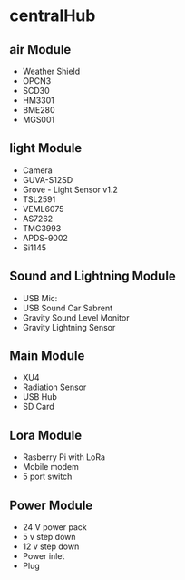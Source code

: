 # centralHub

## air Module 
 - Weather Shield
 - OPCN3  
 - SCD30  
 - HM3301 
 - BME280 
 - MGS001 
  
 ## light Module 
- Camera                    
- GUVA-S12SD                
- Grove - Light Sensor v1.2 
- TSL2591                     
- VEML6075                  
- AS7262                    
- TMG3993                   
- APDS-9002                 
- Si1145                    

## Sound and Lightning Module 
- USB Mic:                    
- USB Sound Car Sabrent       
- Gravity Sound Level Monitor  
- Gravity Lightning Sensor    

## Main Module
- XU4  
- Radiation Sensor   
- USB Hub
- SD Card

## Lora Module 
- Rasberry Pi with LoRa 
- Mobile modem 
- 5 port switch

## Power Module 
- 24 V power pack
- 5 v step down  
- 12 v step down 
- Power inlet 
- Plug


